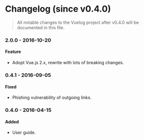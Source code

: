 # Changelog (since v0.4.0)

> All notable changes to the Vuelog project after v0.4.0 will be documented in this file.

### 2.0.0 - 2016-10-20

#### Feature
- Adopt Vue.js 2.x, rewrite with lots of breaking changes.

### 0.4.1 - 2016-09-05

#### Fixed
- Phishing vulnerability of outgoing links.

### 0.4.0 - 2016-04-15

#### Added
- User guide.
